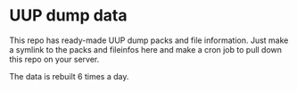 # UUP dump data

This repo has ready-made UUP dump packs and file information.
Just make a symlink to the packs and fileinfos here and make a cron job to pull down this repo on your server.

The data is rebuilt 6 times a day.

